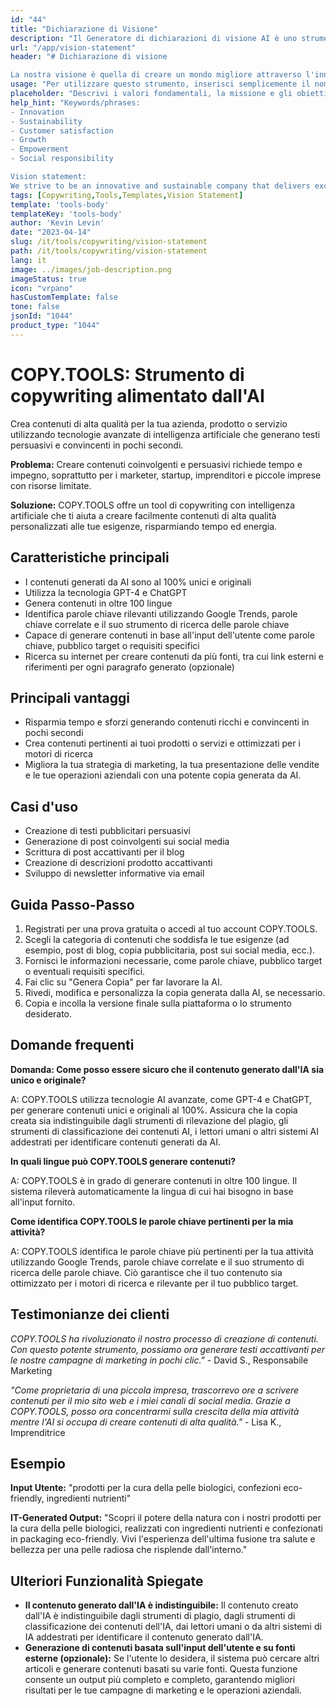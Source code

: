 ```yaml
---
id: "44"
title: "Dichiarazione di Visione"
description: "Il Generatore di dichiarazioni di visione AI è uno strumento all'avanguardia progettato per aiutare le aziende nella creazione di dichiarazioni di visione potenti e stimolanti. Utilizza l'intelligenza artificiale per generare dichiarazioni future convincenti e incentrate sui valori fondamentali, la missione e gli obiettivi a lungo termine della tua azienda."
url: "/app/vision-statement"
header: "# Dichiarazione di visione

La nostra visione è quella di creare un mondo migliore attraverso l'innovazione e la creatività. Ci impegniamo a fornire soluzioni innovative che migliorino la vita delle persone e dell'ambiente. Siamo determinati a diventare un'organizzazione leader nel nostro settore, offrendo sempre prodotti e servizi di alta qualità che superino le aspettative dei nostri clienti. Inoltre, ci impegneremo a mantenere una cultura di lavoro inclusiva, dove ogni individuo abbia la possibilità di esprimere il proprio potenziale e di contribuire al successo dell'organizzazione. La nostra visione è quella di ispirare e motivare gli altri a seguire il nostro esempio e a fare anche loro la loro parte per un futuro migliore."
usage: "Per utilizzare questo strumento, inserisci semplicemente il nome della tua azienda, i valori fondamentali, la missione e gli obiettivi a lungo termine. Il Generatore di Dichiarazioni di Visione AI creerà quindi una dichiarazione di visione unica ed efficace basata sui tuoi input."
placeholder: "Descrivi i valori fondamentali, la missione e gli obiettivi a lungo termine della tua azienda, ad esempio: \n\nValori fondamentali: innovazione, integrità, collaborazione\nMissione: potenziare le imprese attraverso soluzioni tecnologiche all'avanguardia\nObiettivi a lungo termine: diventare un leader globale nel settore tecnologico."
help_hint: "Keywords/phrases:
- Innovation
- Sustainability
- Customer satisfaction
- Growth
- Empowerment
- Social responsibility

Vision statement:
We strive to be an innovative and sustainable company that delivers exceptional customer satisfaction while empowering our employees and taking on social responsibility. Through our growth, we aim to make a positive impact on our community and the environment."
tags: [Copywriting,Tools,Templates,Vision Statement]
template: 'tools-body'
templateKey: 'tools-body'
author: 'Kevin Levin'
date: "2023-04-14"
slug: /it/tools/copywriting/vision-statement
path: /it/tools/copywriting/vision-statement
lang: it
image: ../images/job-description.png
imageStatus: true
icon: "vrpano"
hasCustomTemplate: false
tone: false
jsonId: "1044"
product_type: "1044"
---
```

# COPY.TOOLS: Strumento di copywriting alimentato dall'AI

Crea contenuti di alta qualità per la tua azienda, prodotto o servizio utilizzando tecnologie avanzate di intelligenza artificiale che generano testi persuasivi e convincenti in pochi secondi.

**Problema:** Creare contenuti coinvolgenti e persuasivi richiede tempo e impegno, soprattutto per i marketer, startup, imprenditori e piccole imprese con risorse limitate.

**Soluzione:** COPY.TOOLS offre un tool di copywriting con intelligenza artificiale che ti aiuta a creare facilmente contenuti di alta qualità personalizzati alle tue esigenze, risparmiando tempo ed energia.

## Caratteristiche principali

- I contenuti generati da AI sono al 100% unici e originali
- Utilizza la tecnologia GPT-4 e ChatGPT
- Genera contenuti in oltre 100 lingue
- Identifica parole chiave rilevanti utilizzando Google Trends, parole chiave correlate e il suo strumento di ricerca delle parole chiave
- Capace di generare contenuti in base all'input dell'utente come parole chiave, pubblico target o requisiti specifici
- Ricerca su internet per creare contenuti da più fonti, tra cui link esterni e riferimenti per ogni paragrafo generato (opzionale)

## Principali vantaggi

- Risparmia tempo e sforzi generando contenuti ricchi e convincenti in pochi secondi
- Crea contenuti pertinenti ai tuoi prodotti o servizi e ottimizzati per i motori di ricerca
- Migliora la tua strategia di marketing, la tua presentazione delle vendite e le tue operazioni aziendali con una potente copia generata da AI.

## Casi d'uso

- Creazione di testi pubblicitari persuasivi
- Generazione di post coinvolgenti sui social media
- Scrittura di post accattivanti per il blog
- Creazione di descrizioni prodotto accattivanti
- Sviluppo di newsletter informative via email

## Guida Passo-Passo

1. Registrati per una prova gratuita o accedi al tuo account COPY.TOOLS.
2. Scegli la categoria di contenuti che soddisfa le tue esigenze (ad esempio, post di blog, copia pubblicitaria, post sui social media, ecc.).
3. Fornisci le informazioni necessarie, come parole chiave, pubblico target o eventuali requisiti specifici.
4. Fai clic su "Genera Copia" per far lavorare la AI.
5. Rivedi, modifica e personalizza la copia generata dalla AI, se necessario.
6. Copia e incolla la versione finale sulla piattaforma o lo strumento desiderato.

## Domande frequenti

**Domanda: Come posso essere sicuro che il contenuto generato dall'IA sia unico e originale?**

A: COPY.TOOLS utilizza tecnologie AI avanzate, come GPT-4 e ChatGPT, per generare contenuti unici e originali al 100%. Assicura che la copia creata sia indistinguibile dagli strumenti di rilevazione del plagio, gli strumenti di classificazione dei contenuti AI, i lettori umani o altri sistemi AI addestrati per identificare contenuti generati da AI.

**In quali lingue può COPY.TOOLS generare contenuti?**

A: COPY.TOOLS è in grado di generare contenuti in oltre 100 lingue. Il sistema rileverà automaticamente la lingua di cui hai bisogno in base all'input fornito.

**Come identifica COPY.TOOLS le parole chiave pertinenti per la mia attività?**

A: COPY.TOOLS identifica le parole chiave più pertinenti per la tua attività utilizzando Google Trends, parole chiave correlate e il suo strumento di ricerca delle parole chiave. Ciò garantisce che il tuo contenuto sia ottimizzato per i motori di ricerca e rilevante per il tuo pubblico target.

## Testimonianze dei clienti

*COPY.TOOLS ha rivoluzionato il nostro processo di creazione di contenuti. Con questo potente strumento, possiamo ora generare testi accattivanti per le nostre campagne di marketing in pochi clic."* - David S., Responsabile Marketing

*"Come proprietaria di una piccola impresa, trascorrevo ore a scrivere contenuti per il mio sito web e i miei canali di social media. Grazie a COPY.TOOLS, posso ora concentrarmi sulla crescita della mia attività mentre l'AI si occupa di creare contenuti di alta qualità."* - Lisa K., Imprenditrice

## Esempio

**Input Utente:** "prodotti per la cura della pelle biologici, confezioni eco-friendly, ingredienti nutrienti"

**IT-Generated Output:** "Scopri il potere della natura con i nostri prodotti per la cura della pelle biologici, realizzati con ingredienti nutrienti e confezionati in packaging eco-friendly. Vivi l'esperienza dell'ultima fusione tra salute e bellezza per una pelle radiosa che risplende dall'interno."

## Ulteriori Funzionalità Spiegate

- **Il contenuto generato dall'IA è indistinguibile:** Il contenuto creato dall'IA è indistinguibile dagli strumenti di plagio, dagli strumenti di classificazione dei contenuti dell'IA, dai lettori umani o da altri sistemi di IA addestrati per identificare il contenuto generato dall'IA.
- **Generazione di contenuti basata sull'input dell'utente e su fonti esterne (opzionale):** Se l'utente lo desidera, il sistema può cercare altri articoli e generare contenuti basati su varie fonti. Questa funzione consente un output più completo e completo, garantendo migliori risultati per le tue campagne di marketing e le operazioni aziendali.
